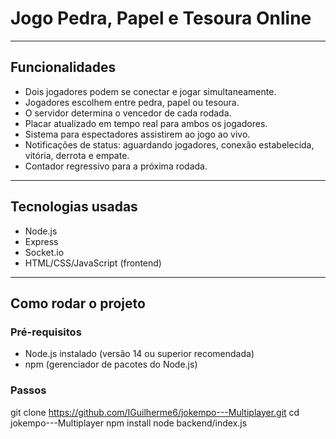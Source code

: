 # Jogo Pedra, Papel e Tesoura Online

---

## Funcionalidades

- Dois jogadores podem se conectar e jogar simultaneamente.
- Jogadores escolhem entre pedra, papel ou tesoura.
- O servidor determina o vencedor de cada rodada.
- Placar atualizado em tempo real para ambos os jogadores.
- Sistema para espectadores assistirem ao jogo ao vivo.
- Notificações de status: aguardando jogadores, conexão estabelecida, vitória, derrota e empate.
- Contador regressivo para a próxima rodada.

---

## Tecnologias usadas

- Node.js  
- Express  
- Socket.io  
- HTML/CSS/JavaScript (frontend)  

---

## Como rodar o projeto

### Pré-requisitos

- Node.js instalado (versão 14 ou superior recomendada)  
- npm (gerenciador de pacotes do Node.js)  

### Passos

git clone https://github.com/IGuilherme6/jokempo---Multiplayer.git
cd jokempo---Multiplayer
npm install
node backend/index.js
